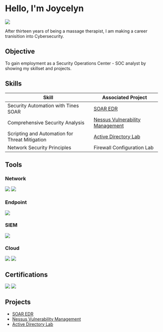 # Hello, I'm Joycelyn
<a href="https://linkedin.com"><img src="https://img.shields.io/badge/-LinkedIn-0072b1?&style=for-the-badge&logo=linkedin&logoColor=white" /></a>


After thirteen years of being a massage therapist, I am making a career tranisition into Cybersecurity. 

## Objective

To gain employment as a Security Operations Center - SOC analyst by showing my skillset and projects.

## Skills

| Skill                                         | Associated Project         |
|-----------------------------------------------|----------------------------|
| Security Automation with Tines SOAR          | <a href="https://github.com/Paragonixx/SOAR-EDR">SOAR EDR</a>|
| Comprehensive Security Analysis | <a href=https://github.com/Paragonixx/Nessus-Vulnerability-Management>Nessus Vulnerability Management</a>|
| Scripting and Automation for Threat Mitigation | <a href=https://github.com/Paragonixx/Active-Directory-Lab>Active Directory Lab</a>|
| Network Security Principles                  | Firewall Configuration Lab|



## Tools

### Network
<div>
    <img src="https://img.shields.io/badge/-Wireshark-1679A7?&style=for-the-badge&logo=Wireshark&logoColor=white" />
    <img src="https://img.shields.io/badge/-Suricata-EF3B2D?&style=for-the-badge&logo=Suricata&logoColor=white" />
</div>

### Endpoint
<div>
    <img src="https://img.shields.io/badge/-Microsoft_Defender_for_Endpoint-00A4EF?&style=for-the-badge&logo=Microsoft&logoColor=white" />
</div>


### SIEM
<div>
    <img src="https://img.shields.io/badge/-Splunk-000000?&style=for-the-badge&logo=Splunk&logoColor=white" />
</div>


### Cloud
<div>
  <img src="https://img.shields.io/badge/-AWS%20EC2-232F3E?style=for-the-badge&logo=Amazon%20AWS&logoColor=yellow" />
  <img src="https://img.shields.io/badge/-Azure-0089D6?style=for-the-badge&logo=Microsoft%20Azure&logoColor=white" />

</div>

## Certifications
<div>
<img src="https://img.shields.io/badge/-Security%2B-FF0000?&style=for-the-badge&logo=CompTIA&logoColor=white" />
<img src="https://img.shields.io/badge/-ISC2%20Certified%20in%20Cybersecurity-4D4D4D?style=for-the-badge&logo=ISC2&logoColor=white" />
</div>

## Projects
- <a href="https://github.com/Paragonixx/SOAR-EDR">SOAR EDR</a>
- <a href=https://github.com/Paragonixx/Nessus-Vulnerability-Management>Nessus Vulnerability Management</a>
- <a href=https://github.com/Paragonixx/Active-Directory-Lab>Active Directory Lab</a>
